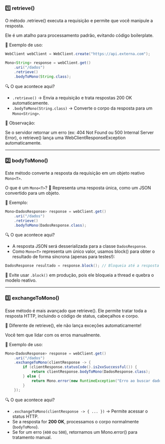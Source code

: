 ### 1️⃣ retrieve()

O método .retrieve() executa a requisição e permite que você manipule a resposta.

Ele é um atalho para processamento padrão, evitando código boilerplate.

📌 Exemplo de uso:

```java
WebClient webClient = WebClient.create("https://api.externa.com");

Mono<String> response = webClient.get()
    .uri("/dados")
    .retrieve()
    .bodyToMono(String.class);
```

🔍 O que acontece aqui?

- `.retrieve()` → Envia a requisição e trata respostas 200 OK automaticamente.
- `.bodyToMono(String.class)` → Converte o corpo da resposta para um `Mono<String>`.

📌 Observação:

Se o servidor retornar um erro (ex: 404 Not Found ou 500 Internal Server Error), o retrieve() lança uma WebClientResponseException automaticamente.

---

### 2️⃣ bodyToMono()

Este método converte a resposta da requisição em um objeto reativo `Mono<T>`.

O que é um `Mono<T>`?
🔹 Representa uma resposta única, como um JSON convertido para um objeto.

📌 Exemplo:

```java
Mono<DadosResponse> response = webClient.get()
    .uri("/dados")
    .retrieve()
    .bodyToMono(DadosResponse.class);
```

🔍 O que acontece aqui?

- A resposta JSON será desserializada para a classe `DadosResponse`.
- Como `Mono<T>` representa um único valor, usamos block() para obter o resultado de forma síncrona (apenas para testes!):

```java
DadosResponse resultado = response.block(); // Bloqueia até a resposta chegar!
```

📌 Evite usar `.block()` em produção, pois ele bloqueia a thread e quebra o modelo reativo.

---

### 3️⃣ exchangeToMono()

Esse método é mais avançado que retrieve(). Ele permite tratar toda a resposta HTTP, incluindo o código de status, cabeçalhos e corpo.

📌 Diferente de retrieve(), ele não lança exceções automaticamente!

Você tem que lidar com os erros manualmente.

📌 Exemplo de uso:

```java
Mono<DadosResponse> response = webClient.get()
    .uri("/dados")
    .exchangeToMono(clientResponse -> {
        if (clientResponse.statusCode().is2xxSuccessful()) {
            return clientResponse.bodyToMono(DadosResponse.class);
        } else {
            return Mono.error(new RuntimeException("Erro ao buscar dados"));
        }
    });
```

🔍 O que acontece aqui?

- `.exchangeToMono(clientResponse -> { ... })` → Permite acessar o status HTTP.
- Se a resposta for **200 OK**, processamos o corpo normalmente (`bodyToMono`).
- Se for um erro (`400` ou `500`), retornamos um Mono.error() para tratamento manual.
